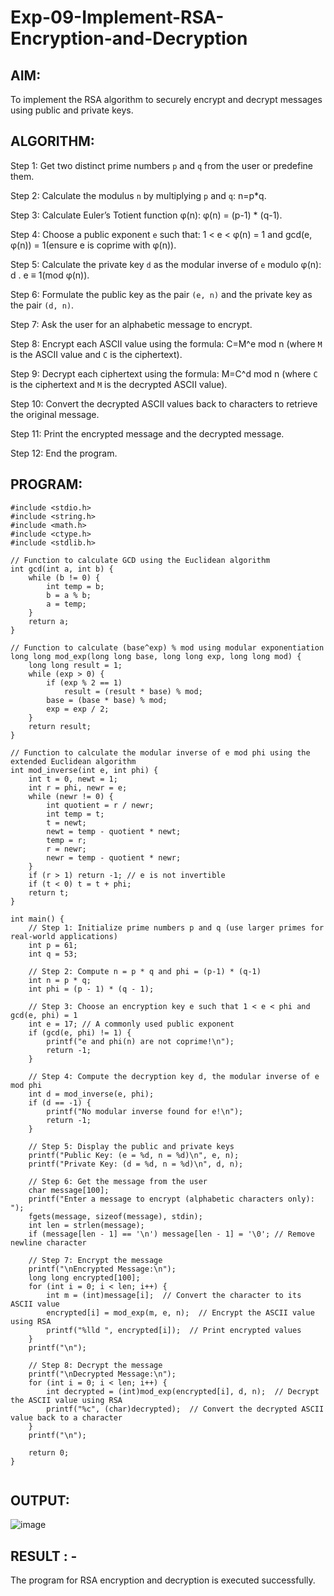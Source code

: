 # Exp-09-Implement-RSA-Encryption-and-Decryption

## AIM:
To implement the RSA algorithm to securely encrypt and decrypt messages
using public and private keys.
## ALGORITHM:

Step 1: Get two distinct prime numbers `p` and `q` from the user or predefine them.

Step 2: Calculate the modulus `n` by multiplying `p` and `q`: n=p*q.

Step 3: Calculate Euler’s Totient function φ(n): φ(n) = (p-1) * (q-1).

Step 4: Choose a public exponent `e` such that: 1 < e < φ(n) = 1 and gcd(e,
φ(n)) = 1(ensure e is coprime with φ(n)).

Step 5: Calculate the private key `d` as the modular inverse of `e` modulo
φ(n): d . e ≡ 1(mod φ(n)).

Step 6: Formulate the public key as the pair `(e, n)` and the private key as the
pair `(d, n)`.

Step 7: Ask the user for an alphabetic message to encrypt.

Step 8: Encrypt each ASCII value using the formula: C=M^e mod n
(where `M` is the ASCII value and `C` is the ciphertext).

Step 9: Decrypt each ciphertext using the formula: M=C^d mod n
(where `C` is the ciphertext and `M` is the decrypted ASCII value).

Step 10: Convert the decrypted ASCII values back to characters to retrieve the
original message.

Step 11: Print the encrypted message and the decrypted message.

Step 12: End the program.

## PROGRAM:
```
#include <stdio.h>
#include <string.h>
#include <math.h>
#include <ctype.h>
#include <stdlib.h>

// Function to calculate GCD using the Euclidean algorithm
int gcd(int a, int b) {
    while (b != 0) {
        int temp = b;
        b = a % b;
        a = temp;
    }
    return a;
}

// Function to calculate (base^exp) % mod using modular exponentiation
long long mod_exp(long long base, long long exp, long long mod) {
    long long result = 1;
    while (exp > 0) {
        if (exp % 2 == 1)
            result = (result * base) % mod;
        base = (base * base) % mod;
        exp = exp / 2;
    }
    return result;
}

// Function to calculate the modular inverse of e mod phi using the extended Euclidean algorithm
int mod_inverse(int e, int phi) {
    int t = 0, newt = 1;
    int r = phi, newr = e;
    while (newr != 0) {
        int quotient = r / newr;
        int temp = t;
        t = newt;
        newt = temp - quotient * newt;
        temp = r;
        r = newr;
        newr = temp - quotient * newr;
    }
    if (r > 1) return -1; // e is not invertible
    if (t < 0) t = t + phi;
    return t;
}

int main() {
    // Step 1: Initialize prime numbers p and q (use larger primes for real-world applications)
    int p = 61;
    int q = 53;
    
    // Step 2: Compute n = p * q and phi = (p-1) * (q-1)
    int n = p * q;
    int phi = (p - 1) * (q - 1);

    // Step 3: Choose an encryption key e such that 1 < e < phi and gcd(e, phi) = 1
    int e = 17; // A commonly used public exponent
    if (gcd(e, phi) != 1) {
        printf("e and phi(n) are not coprime!\n");
        return -1;
    }

    // Step 4: Compute the decryption key d, the modular inverse of e mod phi
    int d = mod_inverse(e, phi);
    if (d == -1) {
        printf("No modular inverse found for e!\n");
        return -1;
    }

    // Step 5: Display the public and private keys
    printf("Public Key: (e = %d, n = %d)\n", e, n);
    printf("Private Key: (d = %d, n = %d)\n", d, n);

    // Step 6: Get the message from the user
    char message[100];
    printf("Enter a message to encrypt (alphabetic characters only): ");
    fgets(message, sizeof(message), stdin);
    int len = strlen(message);
    if (message[len - 1] == '\n') message[len - 1] = '\0'; // Remove newline character

    // Step 7: Encrypt the message
    printf("\nEncrypted Message:\n");
    long long encrypted[100];
    for (int i = 0; i < len; i++) {
        int m = (int)message[i];  // Convert the character to its ASCII value
        encrypted[i] = mod_exp(m, e, n);  // Encrypt the ASCII value using RSA
        printf("%lld ", encrypted[i]);  // Print encrypted values
    }
    printf("\n");

    // Step 8: Decrypt the message
    printf("\nDecrypted Message:\n");
    for (int i = 0; i < len; i++) {
        int decrypted = (int)mod_exp(encrypted[i], d, n);  // Decrypt the ASCII value using RSA
        printf("%c", (char)decrypted);  // Convert the decrypted ASCII value back to a character
    }
    printf("\n");

    return 0;
}


```
## OUTPUT:
![image](https://github.com/user-attachments/assets/4d9f9274-afbc-4784-a8b0-b535e3ed91ca)




## RESULT : -
The program for RSA encryption and decryption is executed successfully.
